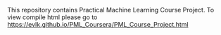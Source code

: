 This repository contains Practical Machine Learning Course Project. To view compile html please go to https://evlk.github.io/PML_Coursera/PML_Course_Project.html
